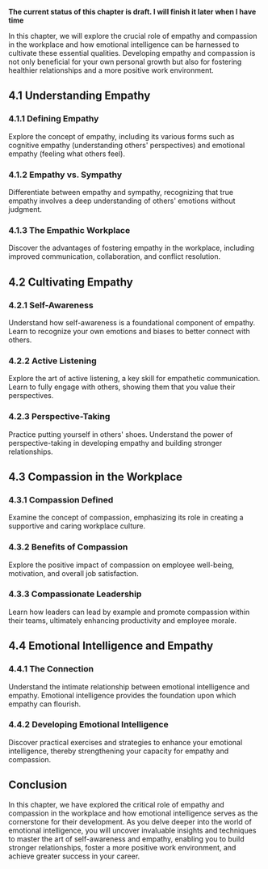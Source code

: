 **The current status of this chapter is draft. I will finish it later when I have time**

In this chapter, we will explore the crucial role of empathy and compassion in the workplace and how emotional intelligence can be harnessed to cultivate these essential qualities. Developing empathy and compassion is not only beneficial for your own personal growth but also for fostering healthier relationships and a more positive work environment.

4.1 Understanding Empathy
-------------------------

### 4.1.1 Defining Empathy

Explore the concept of empathy, including its various forms such as cognitive empathy (understanding others' perspectives) and emotional empathy (feeling what others feel).

### 4.1.2 Empathy vs. Sympathy

Differentiate between empathy and sympathy, recognizing that true empathy involves a deep understanding of others' emotions without judgment.

### 4.1.3 The Empathic Workplace

Discover the advantages of fostering empathy in the workplace, including improved communication, collaboration, and conflict resolution.

4.2 Cultivating Empathy
-----------------------

### 4.2.1 Self-Awareness

Understand how self-awareness is a foundational component of empathy. Learn to recognize your own emotions and biases to better connect with others.

### 4.2.2 Active Listening

Explore the art of active listening, a key skill for empathetic communication. Learn to fully engage with others, showing them that you value their perspectives.

### 4.2.3 Perspective-Taking

Practice putting yourself in others' shoes. Understand the power of perspective-taking in developing empathy and building stronger relationships.

4.3 Compassion in the Workplace
-------------------------------

### 4.3.1 Compassion Defined

Examine the concept of compassion, emphasizing its role in creating a supportive and caring workplace culture.

### 4.3.2 Benefits of Compassion

Explore the positive impact of compassion on employee well-being, motivation, and overall job satisfaction.

### 4.3.3 Compassionate Leadership

Learn how leaders can lead by example and promote compassion within their teams, ultimately enhancing productivity and employee morale.

4.4 Emotional Intelligence and Empathy
--------------------------------------

### 4.4.1 The Connection

Understand the intimate relationship between emotional intelligence and empathy. Emotional intelligence provides the foundation upon which empathy can flourish.

### 4.4.2 Developing Emotional Intelligence

Discover practical exercises and strategies to enhance your emotional intelligence, thereby strengthening your capacity for empathy and compassion.

Conclusion
----------

In this chapter, we have explored the critical role of empathy and compassion in the workplace and how emotional intelligence serves as the cornerstone for their development. As you delve deeper into the world of emotional intelligence, you will uncover invaluable insights and techniques to master the art of self-awareness and empathy, enabling you to build stronger relationships, foster a more positive work environment, and achieve greater success in your career.

